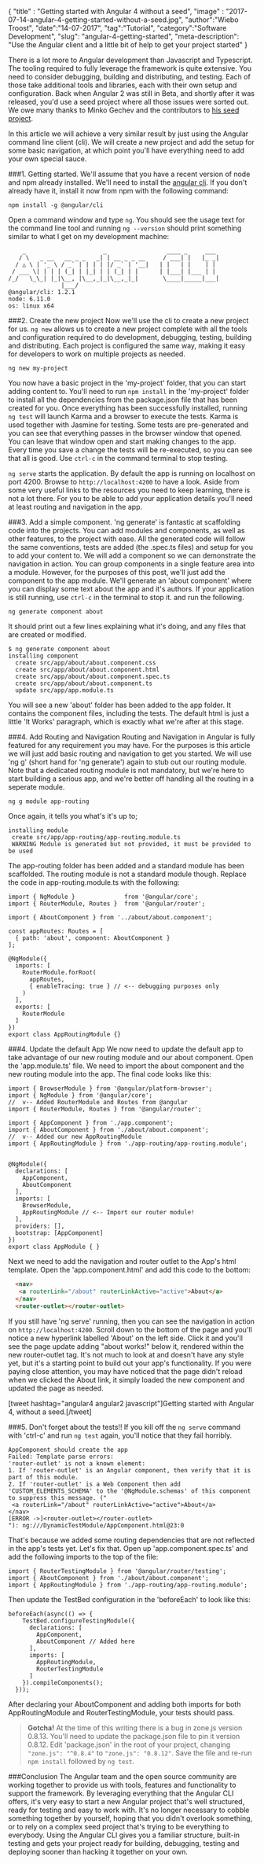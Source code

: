 {
"title" : "Getting started with Angular 4 without a seed",
"image" : "2017-07-14-angular-4-getting-started-without-a-seed.jpg",
"author":"Wiebo Troost",
"date":"14-07-2017",
"tag":"Tutorial",
"category":"Software Development",
"slug": "angular-4-getting-started",
"meta-description": "Use the Angular client and a little bit of help to get your  project started"
}

There is a lot more to Angular development than Javascript and Typescript. The tooling required to fully leverage the framework
is quite extensive. You need to consider debugging, building and distributing, and testing. Each of those take
additional tools and libraries, each with their own setup and configuration. Back when Angular 2 was still in Beta, and shortly after it was released, you'd
use a seed  project where all those issues were sorted out. We owe many thanks to Minko Gechev and the contributors to [his seed project](https://github.com/mgechev/angular-seed).

In this article we will achieve a very similar result by just using the Angular command line client (cli). We will create a new project and add the setup for
some basic navigation, at which point you'll have everything need to add your own special sauce.

###1. Getting started.
We'll assume that you have a recent version of node and npm already installed. We'll need to install the [angular cli](https://github.com/angular/angular-cli).
If you don't already have it, install it now from npm with the following command:

`npm install -g @angular/cli`

Open a command window and type `ng`. You should see the usage text for the command line tool
and running `ng --version` should print something similar to what I get on my development machine:

```
    _                      _                 ____ _     ___
   / \   _ __   __ _ _   _| | __ _ _ __     / ___| |   |_ _|
  / △ \ | '_ \ / _` | | | | |/ _` | '__|   | |   | |    | |
 / ___ \| | | | (_| | |_| | | (_| | |      | |___| |___ | |
/_/   \_\_| |_|\__, |\__,_|_|\__,_|_|       \____|_____|___|
               |___/
@angular/cli: 1.2.1
node: 6.11.0
os: linux x64
```

###2. Create the new project
Now we'll use the cli to create a new project for us. `ng new` allows us to create a new project complete with all the tools and configuration required
to do development, debugging, testing, building and distributing. Each project is configured the same way, making it easy for developers to work
on multiple projects as needed.

`ng new my-project`

You now have a basic project in the 'my-project' folder, that you can start adding content to.
You'll need to run `npm install` in the 'my-project' folder to install all
the dependencies from the package.json file that has been created for you.
Once everything has been successfully installed, running `ng test` will launch Karma and a browser to execute the tests.
Karma is used together with Jasmine for testing.
Some tests are pre-generated and you can see that everything passes in the browser window that opened.
You can leave that window open and start making changes to the app.
Every time you save a change the tests will be re-executed, so you can see that all is good.
Use `ctrl-c` in the command terminal to stop testing.

`ng serve` starts the application. By default the app is running on localhost on port 4200.
Browse to `http://localhost:4200` to have a look.
Aside from some very useful links to the resources you need to keep learning, there is not a lot there.
For you to be able to add your application details you'll need at least routing and navigation in the app.

###3. Add a simple component.
'ng generate' is fantastic at scaffolding code into the projects.
You can add modules and components, as well as other features, to the project with ease.
All the generated code will follow the same conventions, tests are added (the .spec.ts files) and setup for you to add your content to.
We will add a component so we can demonstrate the navigation in action.
You can group components in a single feature area into a module. However, for the purposes of this post, we'll just add the component to the app module.
We'll generate an 'about component' where you can display some text about the app and it's authors.
If your application is still running, use `ctrl-c` in the terminal to stop it. and run the following.

`ng generate component about`

It should print out a few lines explaining what it's doing, and any files that are created or modified.

```
$ ng generate component about
installing component
  create src/app/about/about.component.css
  create src/app/about/about.component.html
  create src/app/about/about.component.spec.ts
  create src/app/about/about.component.ts
  update src/app/app.module.ts
```

You will see a new 'about' folder has been added to the app folder. It contains the component files, including the tests.
The default html is just a little 'It Works' paragraph, which is exactly what we're after at this stage.

###4. Add Routing and Navigation
Routing and Navigation in Angular is fully featured for any requirement you may have.
For the purposes is this article we will just add basic routing and navigation to get you started.
We will use 'ng g' (short hand for 'ng generate') again to stub out our routing module.
Note that a dedicated routing module is not mandatory, but we're here to start building a serious app,
and we're better off handling all the routing in a seperate module.

`ng g module app-routing`

Once again, it tells you what's it's up to;
```
installing module
 create src/app/app-routing/app-routing.module.ts
 WARNING Module is generated but not provided, it must be provided to be used
```

The app-routing folder has been added and a standard module has been scaffolded.
The routing module is not a standard module though. Replace the code in
app-routing.module.ts with the following:

```
import { NgModule }              from '@angular/core';
import { RouterModule, Routes }  from '@angular/router';

import { AboutComponent } from '../about/about.component';

const appRoutes: Routes = [
  { path: 'about', component: AboutComponent }
];

@NgModule({
  imports: [
    RouterModule.forRoot(
      appRoutes,
      { enableTracing: true } // <-- debugging purposes only
    )
  ],
  exports: [
    RouterModule
  ]
})
export class AppRoutingModule {}
```

###4. Update the default App
We now need to update the default app to take advantage of our new routing module and our about component.
Open the 'app.module.ts' file. We need to import the about component and the new routing module into the app.
The final code looks like this:

```
import { BrowserModule } from '@angular/platform-browser';
import { NgModule } from '@angular/core';
//	v-- Added RouterModule and Routes from @angular
import { RouterModule, Routes } from '@angular/router';

import { AppComponent } from './app.component';
import { AboutComponent } from './about/about.component';
//	v-- Added our new AppRoutingModule
import { AppRoutingModule } from './app-routing/app-routing.module';


@NgModule({
  declarations: [
    AppComponent,
    AboutComponent
  ],
  imports: [
    BrowserModule,
    AppRoutingModule // <-- Import our router module!
  ],
  providers: [],
  bootstrap: [AppComponent]
})
export class AppModule { }
```

Next we need to add the navigation and router outlet to the App's html template.
Open the 'app.component.html' and add this code to the bottom:
```html
  <nav>
   <a routerLink="/about" routerLinkActive="active">About</a>
  </nav>
  <router-outlet></router-outlet>
```

If you still have 'ng serve' running, then you can see the navigation in action on `http://localhost:4200`.
Scroll down to the bottom of the page and you'll notice a new hyperlink labelled 'About' on the left side.
Click it and you'll see the page update adding "about works!" below it, rendered within the new router-outlet tag.
It's not much to look at and doesn't have any style yet, but it's a starting point to build out your app's functionality.
If you were paying close attention, you may have noticed that the page didn't
reload when we clicked the About link, it simply loaded the new component and updated the page as needed.

[tweet hashtag="angular4 angular2 javascript"]Getting started with Angular 4, without a seed.[/tweet]

###5. Don't forget about the tests!!
If you kill off the `ng serve` command with 'ctrl-c' and run `ng test` again, you'll notice that they fail horribly.
```
AppComponent should create the app
Failed: Template parse errors:
'router-outlet' is not a known element:
1. If 'router-outlet' is an Angular component, then verify that it is part of this module.
2. If 'router-outlet' is a Web Component then add 'CUSTOM_ELEMENTS_SCHEMA' to the '@NgModule.schemas' of this component to suppress this message. ("
 <a routerLink="/about" routerLinkActive="active">About</a>
</nav>
[ERROR ->]<router-outlet></router-outlet>
"): ng:///DynamicTestModule/AppComponent.html@23:0
```

That's because we added some routing dependencies that are not reflected in the app's tests yet.
Let's fix that. Open up 'app.component.spec.ts' and add the following imports to the top of the file:

```
import { RouterTestingModule } from '@angular/router/testing';
import { AboutComponent } from './about/about.component';
import { AppRoutingModule } from './app-routing/app-routing.module';
```

Then update the TestBed configuration in the 'beforeEach' to look like this:
```
beforeEach(async(() => {
    TestBed.configureTestingModule({
      declarations: [
        AppComponent,
        AboutComponent // Added here
      ],
      imports: [
        AppRoutingModule,
        RouterTestingModule
      ]
    }).compileComponents();
  }));
```

After declaring your AboutComponent and adding both imports for both AppRoutingModule and RouterTestingModule, your tests should pass.

> **Gotcha!**
> At the time of this writing there is a bug in zone.js version 0.8.13.
> You'll need to update the package.json file to pin it version 0.8.12.
> Edit 'package.json' in the root of your project, changing `"zone.js": "^0.8.4"`
> to `"zone.js": "0.8.12"`. Save the file and re-run `npm install` followed by `ng test`.


###Conclusion
The Angular team and the open source community are working together to provide us with tools,
features and functionality to support the framework.
By leveraging everything that the Angular CLI offers, it's very easy to start a new Angular project that's
well structured, ready for testing and easy to work with.
It's no longer necessary to cobble something together by yourself, hoping that you didn't overlook something,
or to rely on a complex seed project that's trying to be everything to everybody.
Using the Angular CLI gives you a familiar structure, built-in testing and gets your
project ready for building, debugging, testing and deploying sooner than hacking it together on your own.
